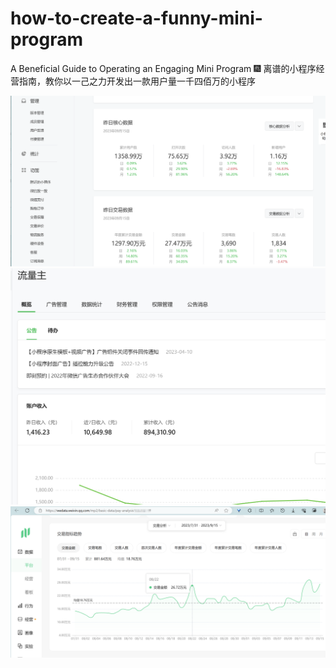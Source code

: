 # how-to-create-a-funny-mini-program

A Beneficial Guide to Operating an Engaging Mini Program 🎆 离谱的小程序经营指南，教你以一己之力开发出一款用户量一千四佰万的小程序

![千万用户量的小程序](/assets/status.jpg)
![流量主收益](/assets/ad.jpg)
![交易指标趋势](/assets/trend.jpg)
